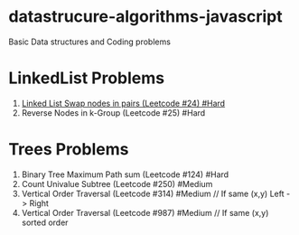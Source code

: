 # datastrucure-algorithms-javascript
Basic Data structures and Coding problems

# LinkedList Problems
1. [Linked List Swap nodes in pairs (Leetcode #24) #Hard](LinkedList/LinkedListSwapNodesPair.js)
2. Reverse Nodes in k-Group (Leetcode #25) #Hard

# Trees Problems
1. Binary Tree Maximum Path sum (Leetcode #124) #Hard
2. Count Univalue Subtree (Leetcode #250) #Medium
3. Vertical Order Traversal (Leetcode #314) #Medium // If same (x,y) Left -> Right
4. Vertical Order Traversal (Leetcode #987) #Medium // If same (x,y) sorted order
